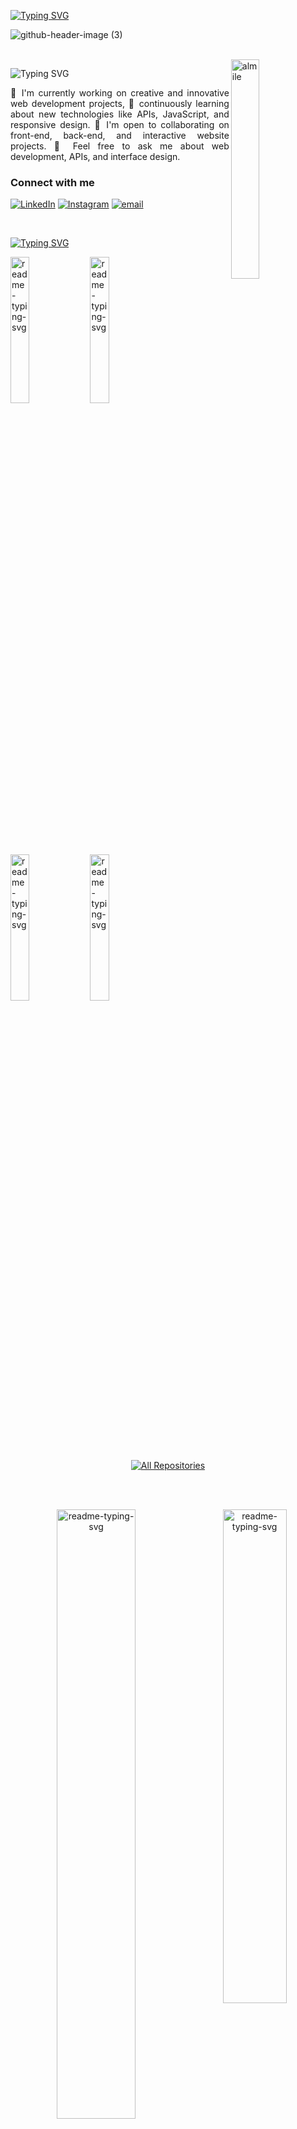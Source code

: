 [![Typing SVG](https://readme-typing-svg.demolab.com?font=JetBrains+Mono+NL&weight=100&size=32&duration=3500&pause=900000000000000000000000000000000000000000000000000000000000000000000000000000000&color=FFD291&center=true&vCenter=true&random=true&width=1164&lines=%E2%9C%A8+Hi!+I'm+Milene+Almeida)](https://git.io/typing-svg)

![github-header-image (3)](https://github.com/user-attachments/assets/27bb4c07-ec29-4954-ad13-620d4de638e0)


<!--
<p align="center">
  <a href="https://github.com/DenverCoder1/readme-typing-svg">
    <img src="https://readme-typing-svg.demolab.com/?lines=Full-stack%20web%20and%20app%20developer;Experienced%20UI%2FUX%20Designer;10%2B%20years%20of%20coding%20experience;Always%20learning%20new%20things&font=Fira%20Code&center=true&width=440&height=45&color=f75c7e&vCenter=true&pause=1000&size=22" /></a>
</p>
-->

<br>






<img align="right" src="https://github.com/user-attachments/assets/36c25b6d-95f4-485d-b9b7-9b0218ca1afd" alt="almile" width="30%" />

<p align="left">
  <img src="https://readme-typing-svg.demolab.com?font=JetBrains+Mono+NL&weight=100&size=20&duration=3500&pause=100&color=FFD9AFFF&left=true&vcenter=true&random=true&width=650&separator=%3D&lines=%3Ch1%3EHello+World!%3C%2Fh1%3E%3Dcout%3C%3C%22Hello+World!%22;%3Dconsole.log(%22Hello+World!%22);%3DSystem.out.println(%22Hello+World!%22);" alt="Typing SVG" />
  <p align="justify">
🔭 I'm currently working on creative and innovative web development projects, 🌱 continuously learning about new technologies like APIs, JavaScript, and responsive design. 👯 I'm open to collaborating on front-end, back-end, and interactive website projects. 💬 Feel free to ask me about web development, APIs, and interface design.
  </p>
</p>


### Connect with me

[![LinkedIn](https://img.shields.io/badge/-LinkedIn-000?style=for-the-badge&logo=linkedin&logoColor=72b12e&color:FFF)](https://www.linkedin.com/in/milene-santos-almeida/)
[![Instagram](https://img.shields.io/badge/-Instagram-000?style=for-the-badge&logo=instagram&logoColor=FFD9AF&color:FFF)](https://www.instagram.com/)
[![email](https://img.shields.io/badge/-email-000?style=for-the-badge&logo=gmail&logoColor=72b12e&color:FFF)](https://www.youtube.com/@casalfullstack)

<br>


<p align="center"> 
  
  [![Typing SVG](https://readme-typing-svg.demolab.com?font=JetBrains+Mono+NL&weight=100&size=24&duration=3500&pause=900000000000000000000000000000000000000000000000000000000000000000000000000000000&color=FFD291&left=true&vCenter=true&random=true&width=1164&lines=⭐+Game+Projects)](https://git.io/typing-svg)

  <a href="https://github.com/DenverCoder1/readme-typing-svg"><img width="24.5%" src="https://denvercoder1-github-readme-stats.vercel.app/api/pin/?username=almile&repo=JS-Piano-Simulator&theme=react&bg_color=0d1117&title_color=fff&border_color=FFD291&icon_color=FFD291&show_icons=true" alt="readme-typing-svg"></a>
  <a href="https://github.com/DenverCoder1/readme-typing-svg"><img width="24.5%" src="https://denvercoder1-github-readme-stats.vercel.app/api/pin/?username=almile&repo=JS-Detona-Ralph&theme=react&bg_color=0d1117&title_color=fff&border_color=FFD291&icon_color=FFD291&show_icons=true" alt="readme-typing-svg"></a>
  <a href="https://github.com/DenverCoder1/readme-typing-svg"><img width="24.5%" src="https://denvercoder1-github-readme-stats.vercel.app/api/pin/?username=almile&repo=js-yugioh-assets&theme=react&bg_color=0d1117&title_color=fff&border_color=FFD291&icon_color=FFD291&show_icons=true" alt="readme-typing-svg"></a>
  <a href="https://github.com/DenverCoder1/readme-typing-svg"><img width="24.5%" src="https://denvercoder1-github-readme-stats.vercel.app/api/pin/?username=almile&repo=pokedex&theme=react&bg_color=0d1117&title_color=fff&border_color=FFD291&icon_color=FFD291&show_icons=true" alt="readme-typing-svg"></a>
    <br>
  <p align="center" ><a  href="https://github.com/Almile?tab=repositories&sort=stargazers"><img alt="All Repositories" title="All Repositories" src="https://custom-icon-badges.demolab.com/badge/-Click%20Here%20For%20All%20My%20Repos-1F222E?style=for-the-badge&logoColor=FFD291&logo=repo"/></a></p>
</p>

<br><br>


<p align="center">
    <img align="right" width="45%" src="https://github-readme-stats.vercel.app/api/top-langs/?username=Almile&cardType=github&theme=onedark&preferLogin=false&bg_color=FFB02300&Text=DDDDDD&Title=B0600E&border_color=FFD9AFFF&card_width=200" alt="readme-typing-svg"></a>
    <img width="50%" src="https://awesome-github-stats.azurewebsites.net/user-stats/Almile?cardType=github&theme=onedark&preferLogin=false&Background=FFB02300&Text=DDDDDD&Title=B0600E&border=FFD9AFFF&card_width=500" alt="readme-typing-svg"></a>
    <br><br>
    <img  width="50%" src="https://github-readme-streak-stats.herokuapp.com?user=Almile&theme=onedark&background=EB545400&border=FFD9AFFF&excludeDaysLabel=BE5900&card_height=200)](https://git.io/streak-stats" alt="readme-typing-svg"></a>
</p>

<br>

<p align="center">
  <img src="https://img.shields.io/badge/c%23-%23239120.svg?style=for-the-badge&logo=csharp&logoColor=white" alt="C#">
  <img src="https://img.shields.io/badge/c++-%2300599C.svg?style=for-the-badge&logo=c%2B%2B&logoColor=white" alt="C++">
  <img src="https://img.shields.io/badge/css3-%231572B6.svg?style=for-the-badge&logo=css3&logoColor=white" alt="CSS3">
  <img src="https://img.shields.io/badge/html5-%23E34F26.svg?style=for-the-badge&logo=html5&logoColor=white" alt="HTML5">
  <img src="https://img.shields.io/badge/java-%23ED8B00.svg?style=for-the-badge&logo=openjdk&logoColor=white" alt="Java">
  <img src="https://img.shields.io/badge/javascript-%23323330.svg?style=for-the-badge&logo=javascript&logoColor=%23F7DF1E" alt="JavaScript">
  <img src="https://img.shields.io/badge/php-%23777BB4.svg?style=for-the-badge&logo=php&logoColor=white" alt="PHP">
  <img src="https://img.shields.io/badge/python-3670A0?style=for-the-badge&logo=python&logoColor=ffdd54" alt="Python">
  <img src="https://img.shields.io/badge/.NET-5C2D91?style=for-the-badge&logo=.net&logoColor=white" alt=".Net">
  <img src="https://img.shields.io/badge/MongoDB-%234ea94b.svg?style=for-the-badge&logo=mongodb&logoColor=white" alt="MongoDB">
  <img src="https://img.shields.io/badge/mysql-4479A1.svg?style=for-the-badge&logo=mysql&logoColor=white" alt="MySQL">
</p>



